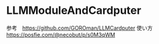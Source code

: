 # LLMModuleAndCardputer
 
参考　https://github.com/GOROman/LLMCardputer
使い方　https://posfie.com/@necobut/p/s0M3qWM